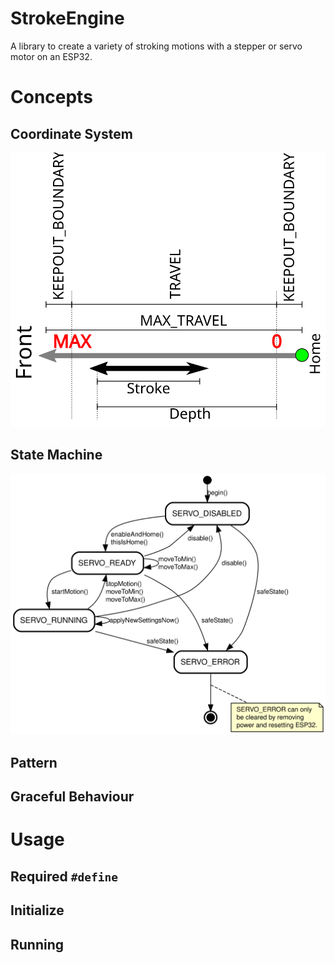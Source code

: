 # StrokeEngine
A library to create a variety of stroking motions with a stepper or servo motor on an ESP32.

# Concepts

## Coordinate System
![Coordinate System](./Coordinates.svg)

## State Machine
![State Machine](./state-machine.svg)
## Pattern

## Graceful Behaviour


# Usage

## Required ``#define``

## Initialize

## Running
